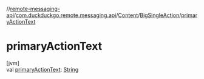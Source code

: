 //[remote-messaging-api](../../../../index.md)/[com.duckduckgo.remote.messaging.api](../../index.md)/[Content](../index.md)/[BigSingleAction](index.md)/[primaryActionText](primary-action-text.md)

# primaryActionText

[jvm]\
val [primaryActionText](primary-action-text.md): [String](https://kotlinlang.org/api/latest/jvm/stdlib/kotlin/-string/index.html)
